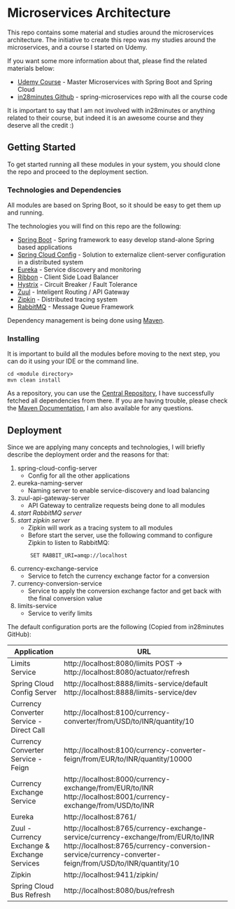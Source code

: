 # Microservices Architecture

This repo contains some material and studies around the microservices architecture.
The initiative to create this repo was my studies around the microservices, and a course I started on Udemy.

If you want some more information about that, please find the related materials below:

* [Udemy Course](https://www.udemy.com/microservices-with-spring-boot-and-spring-cloud/learn/v4/overview) - Master Microservices with Spring Boot and Spring Cloud 
* [in28minutes Github](https://github.com/in28minutes/spring-microservices) - spring-microservices repo with all the course code

It is important to say that I am not involved with in28minutes or anything related to their course, but indeed it is an awesome course and they deserve all the credit :)

## Getting Started

To get started running all these modules in your system, you should clone the repo and proceed to the deployment section.

### Technologies and Dependencies

All modules are based on Spring Boot, so it should be easy to get them up and running.

The technologies you will find on this repo are the following:

* [Spring Boot](https://spring.io/projects/spring-boot) - Spring framework to easy develop stand-alone Spring based applications
* [Spring Cloud Config](https://cloud.spring.io/spring-cloud-config/) - Solution to externalize client-server configuration in a distributed system
* [Eureka](https://cloud.spring.io/spring-cloud-netflix/) - Service discovery and monitoring
* [Ribbon](https://cloud.spring.io/spring-cloud-netflix/) - Client Side Load Balancer
* [Hystrix](https://cloud.spring.io/spring-cloud-netflix/) - Circuit Breaker / Fault Tolerance
* [Zuul](https://cloud.spring.io/spring-cloud-netflix/) - Inteligent Routing / API Gateway
* [Zipkin](https://zipkin.io/) - Distributed tracing system
* [RabbitMQ](https://www.rabbitmq.com/) - Message Queue Framework

Dependency management is being done using [Maven](https://maven.apache.org/).

### Installing

It is important to build all the modules before moving to the next step, you can do it using your IDE or the command line. 

```
cd <module directory>
mvn clean install
```

As a repository, you can use the [Central Repository](https://mvnrepository.com/repos/central), I have successfully fetched all dependencies from there.
If you are having trouble, please check the [Maven Documentation](https://maven.apache.org/configure.html), I am also available for any questions.

## Deployment

Since we are applying many concepts and technologies, I will briefly describe the deployment order and the reasons for that:

1) spring-cloud-config-server
    * Config for all the other applications
2) eureka-naming-server
    * Naming server to enable service-discovery and load balancing
3) zuul-api-gateway-server
    * API Gateway to centralize requests being done to all modules
4) *start RabbitMQ server*
5) *start zipkin server*
    * Zipkin will work as a tracing system to all modules
    * Before start the server, use the following command to configure Zipkin to listen to RabbitMQ: 
    ```
        SET RABBIT_URI=amqp://localhost
    ```
6) currency-exchange-service
    * Service to fetch the currency exchange factor for a conversion
7) currency-conversion-service
    * Service to apply the conversion exchange factor and get back with the final conversion value
8) limits-service
    * Service to verify limits
    
The default configuration ports are the following (Copied from in28minutes GitHub):

|     Application       |     URL          |
| ------------- | ------------- |
| Limits Service | http://localhost:8080/limits POST -> http://localhost:8080/actuator/refresh|
|Spring Cloud Config Server| http://localhost:8888/limits-service/default http://localhost:8888/limits-service/dev |
|  Currency Converter Service - Direct Call| http://localhost:8100/currency-converter/from/USD/to/INR/quantity/10|
|  Currency Converter Service - Feign| http://localhost:8100/currency-converter-feign/from/EUR/to/INR/quantity/10000|
| Currency Exchange Service | http://localhost:8000/currency-exchange/from/EUR/to/INR http://localhost:8001/currency-exchange/from/USD/to/INR|
| Eureka | http://localhost:8761/|
| Zuul - Currency Exchange & Exchange Services | http://localhost:8765/currency-exchange-service/currency-exchange/from/EUR/to/INR http://localhost:8765/currency-conversion-service/currency-converter-feign/from/USD/to/INR/quantity/10|
| Zipkin | http://localhost:9411/zipkin/ |
| Spring Cloud Bus Refresh | http://localhost:8080/bus/refresh |
